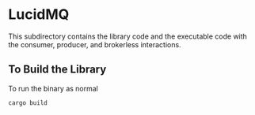 # LucidMQ

This subdirectory contains the library code and the executable code with the consumer, producer, and brokerless interactions.

## To Build the Library

To run the binary as normal

`cargo build`
